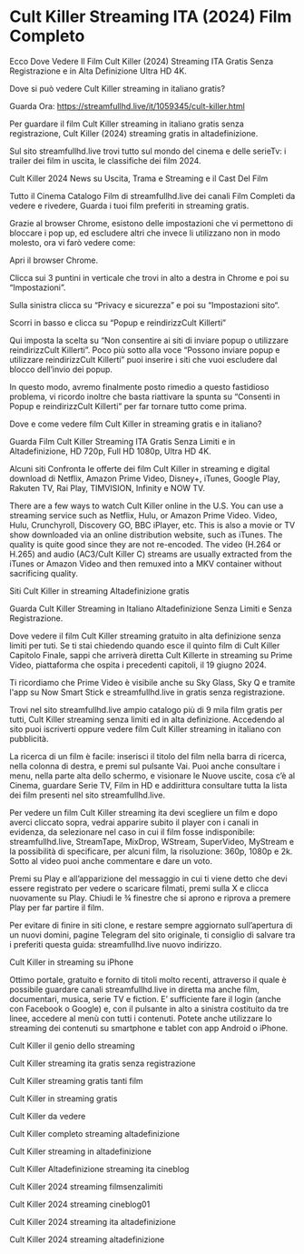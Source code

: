 # Cult Killer Streaming ITA (2024) Film Completo

Ecco Dove Vedere Il Film Cult Killer (2024) Streaming ITA Gratis Senza Registrazione e in Alta Definizione Ultra HD 4K.

Dove si può vedere Cult Killer streaming in italiano gratis?

Guarda Ora: https://streamfullhd.live/it/1059345/cult-killer.html

Per guardare il film Cult Killer streaming in italiano gratis senza registrazione, Cult Killer (2024) streaming gratis in altadefinizione.

Sul sito streamfullhd.live trovi tutto sul mondo del cinema e delle serieTv: i trailer dei film in uscita, le classifiche dei film 2024.

Cult Killer 2024 News su Uscita, Trama e Streaming e il Cast Del Film

Tutto il Cinema Catalogo Film di streamfullhd.live dei canali Film Completi da vedere e rivedere, Guarda i tuoi film preferiti in streaming gratis.

Grazie al browser Chrome, esistono delle impostazioni che vi permettono di bloccare i pop up, ed escludere altri che invece li utilizzano non in modo molesto, ora vi farò vedere come:

Apri il browser Chrome.

Clicca sui 3 puntini in verticale che trovi in alto a destra in Chrome e poi su “Impostazioni”.

Sulla sinistra clicca su “Privacy e sicurezza” e poi su “Impostazioni sito“.

Scorri in basso e clicca su “Popup e reindirizzCult Killerti”

Qui imposta la scelta su “Non consentire ai siti di inviare popup o utilizzare reindirizzCult Killerti”. Poco più sotto alla voce “Possono inviare popup e utilizzare reindirizzCult Killerti” puoi inserire i siti che vuoi escludere dal blocco dell’invio dei popup.

In questo modo, avremo finalmente posto rimedio a questo fastidioso problema, vi ricordo inoltre che basta riattivare la spunta su “Consenti in Popup e reindirizzCult Killerti” per far tornare tutto come prima.

Dove e come vedere film Cult Killer in streaming gratis e in italiano?

Guarda Film Cult Killer Streaming ITA Gratis Senza Limiti e in Altadefinizione, HD 720p, Full HD 1080p, Ultra HD 4K.

Alcuni siti Confronta le offerte dei film Cult Killer in streaming e digital download di Netflix, Amazon Prime Video, Disney+, iTunes, Google Play, Rakuten TV, Rai Play, TIMVISION, Infinity e NOW TV.

There are a few ways to watch Cult Killer online in the U.S. You can use a streaming service such as Netflix, Hulu, or Amazon Prime Video. Video, Hulu, Crunchyroll, Discovery GO, BBC iPlayer, etc. This is also a movie or TV show downloaded via an online distribution website, such as iTunes. The quality is quite good since they are not re-encoded. The video (H.264 or H.265) and audio (AC3/Cult Killer C) streams are usually extracted from the iTunes or Amazon Video and then remuxed into a MKV container without sacrificing quality.

Siti Cult Killer in streaming Altadefinizione gratis

Guarda Cult Killer Streaming in Italiano Altadefinizione Senza Limiti e Senza Registrazione.

Dove vedere il film Cult Killer streaming gratuito in alta definizione senza limiti per tuti. Se ti stai chiedendo quando esce il quinto film di Cult Killer Capitolo Finale, sappi che arriverà diretta Cult Killerte in streaming su Prime Video, piattaforma che ospita i precedenti capitoli, il 19 giugno 2024. 

Ti ricordiamo che Prime Video è visibile anche su Sky Glass, Sky Q e tramite l'app su Now Smart Stick e streamfullhd.live in gratis senza registrazione. 

Trovi nel sito streamfullhd.live ampio catalogo più di 9 mila film gratis per tutti, Cult Killer streaming senza limiti ed in alta definizione. Accedendo al sito puoi iscriverti oppure vedere film Cult Killer streaming in italiano con pubblicità.

La ricerca di un film è facile: inserisci il titolo del film nella barra di ricerca, nella colonna di destra, e premi sul pulsante Vai. Puoi anche consultare i menu, nella parte alta dello schermo, e visionare le Nuove uscite, cosa c’è al Cinema, guardare Serie TV, Film in HD e addirittura consultare tutta la lista dei film presenti nel sito streamfullhd.live.

Per vedere un film Cult Killer streaming ita devi scegliere un film e dopo averci cliccato sopra, vedrai apparire subito il player con i canali in evidenza, da selezionare nel caso in cui il film fosse indisponibile: streamfullhd.live, StreamTape, MixDrop, WStream, SuperVideo, MyStream e la possibilità di specificare, per alcuni film, la risoluzione: 360p, 1080p e 2k. Sotto al video puoi anche commentare e dare un voto.

Premi su Play e all’apparizione del messaggio in cui ti viene detto che devi essere registrato per vedere o scaricare filmati, premi sulla X e clicca nuovamente su Play. Chiudi le ¾ finestre che si aprono e riprova a premere Play per far partire il film.

Per evitare di finire in siti clone, e restare sempre aggiornato sull’apertura di un nuovi domini, pagine Telegram del sito originale, ti consiglio di salvare tra i preferiti questa guida: streamfullhd.live nuovo indirizzo.

Cult Killer in streaming su iPhone

Ottimo portale, gratuito e fornito di titoli molto recenti, attraverso il quale è possibile guardare canali streamfullhd.live in diretta ma anche film, documentari, musica, serie TV e fiction. E’ sufficiente fare il login (anche con Facebook o Google) e, con il pulsante in alto a sinistra costituito da tre linee, accedere al menù con tutti i contenuti. Potete anche utilizzare lo streaming dei contenuti su smartphone e tablet con app Android o iPhone.

Cult Killer il genio dello streaming

Cult Killer streaming ita gratis senza registrazione

Cult Killer streaming gratis tanti film

Cult Killer in streaming gratis

Cult Killer da vedere

Cult Killer completo streaming altadefinizione

Cult Killer streaming in altadefinizione

Cult Killer Altadefinizione streaming ita cineblog

Cult Killer 2024 streaming filmsenzalimiti

Cult Killer 2024 streaming cineblog01

Cult Killer 2024 streaming ita altadefinizione

Cult Killer 2024 streaming altadefinizione
